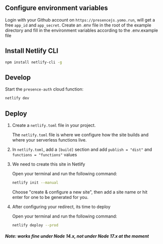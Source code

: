 ## Configure environment variables

Login with your Github account on `https://presencejs.yomo.run`, will get a free `app_id` and `app_secret`.
Create an .env file in the root of the example directory and fill in the environment variables according to the .env.example file

## Install Netlify CLI

```bash
npm install netlify-cli -g
```

## Develop

Start the `presence-auth` cloud function:

```bash
netlify dev
```

## Deploy

1. Create a `netlify.toml` file in your project.

    The `netlify.toml` file is where we configure how the site builds and where your serverless functions live.

2. In `netlify.toml`, add a `[build]` section and add `publish = "dist"` and `functions = "functions"` values

3. We need to create this site in Netlify

    Open your terminal and run the following command:

    ```bash
    netlify init --manual
    ```

    Choose "create & configure a new site", then add a site name or hit enter for one to be generated for you.

4. After configuring your redirect, its time to deploy

    Open your terminal and run the following command:

    ```bash
    netlify deploy --prod
    ```

##### Note: works fine under Node 14.x, not under Node 17.x at the moment
